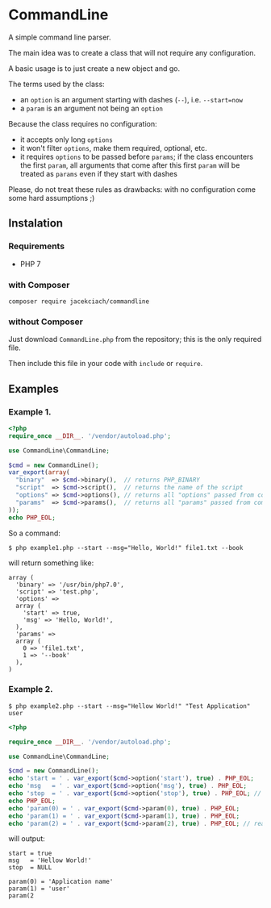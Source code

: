 # CommandLine

A simple command line parser.

The main idea was to create a class that will not require any configuration.

A basic usage is to just create a new object and go.

The terms used by the class:
 - an `option` is an argument starting with dashes (`--`), i.e. `--start=now`
 - a `param` is an argument not being an `option`

Because the class requires no configuration:
 - it accepts only long `options`
 - it won't filter `options`, make them required, optional, etc.
 - it requires `options` to be passed before `params`; if the class encounters the first `param`, all arguments that come after this first `param` will be treated as `params` even if they start with dashes
 
Please, do not treat these rules as drawbacks: with no configuration come some hard assumptions ;)

## Instalation

### Requirements

 - PHP 7
 
### with Composer

```
composer require jacekciach/commandline
``` 

### without Composer

Just download `CommandLine.php` from the repository; this is the only required file.

Then include this file in your code with `include` or `require`.
 
## Examples

### Example 1.

```php
<?php
require_once __DIR__. '/vendor/autoload.php';

use CommandLine\CommandLine;

$cmd = new CommandLine();
var_export(array(
  "binary"  => $cmd->binary(),  // returns PHP_BINARY
  "script"  => $cmd->script(),  // returns the name of the script
  "options" => $cmd->options(), // returns all "options" passed from command line
  "params"  => $cmd->params(),  // returns all "params" passed from command line
));
echo PHP_EOL;
```

So a command:
```
$ php example1.php --start --msg="Hello, World!" file1.txt --book
```
will return something like:
```
array (
  'binary' => '/usr/bin/php7.0',
  'script' => 'test.php',
  'options' => 
  array (
    'start' => true,
    'msg' => 'Hello, World!',
  ),
  'params' => 
  array (
    0 => 'file1.txt',
    1 => '--book'
  ),
)
```

### Example 2.

```
$ php example2.php --start --msg="Hellow World!" "Test Application" user
```

```php
<?php

require_once __DIR__. '/vendor/autoload.php';

use CommandLine\CommandLine;

$cmd = new CommandLine();
echo 'start = ' . var_export($cmd->option('start'), true) . PHP_EOL;
echo 'msg   = ' . var_export($cmd->option('msg'), true) . PHP_EOL;
echo 'stop  = ' . var_export($cmd->option('stop'), true) . PHP_EOL; // reading a not existing options will return NULL 
echo PHP_EOL;
echo 'param(0) = ' . var_export($cmd->param(0), true) . PHP_EOL;
echo 'param(1) = ' . var_export($cmd->param(1), true) . PHP_EOL;
echo 'param(2) = ' . var_export($cmd->param(2), true) . PHP_EOL; // reading a not existing param will return NULL

```
will output:
```
start = true
msg   = 'Hellow World!'
stop  = NULL

param(0) = 'Application name'
param(1) = 'user'
param(2
```
